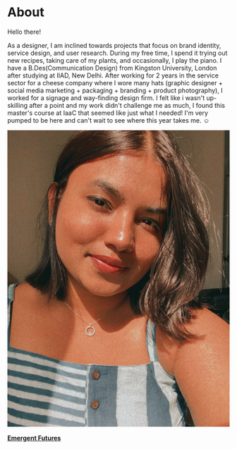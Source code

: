 # **About**

Hello there!

As a designer, I am inclined towards projects that focus on brand identity, service design, and user research.
During my free time, I spend it trying out new recipes, taking care of my plants, and occasionally, I play the piano.
I have a B.Des(Communication Design) from Kingston University, London after studying at IIAD, New Delhi. After working for 2 years in the service sector for a cheese company where I wore many hats (graphic designer + social media marketing + packaging + branding + product photography), I worked for a signage and way-finding design firm. I felt like i wasn't up-skilling after a point and my work didn't challenge me as much, I found this master's course at IaaC that seemed like just what I needed! I'm very pumped to be here and can't wait to see where this year takes me. <span>&#9786;</span>

![](../images/Profilepic.jpeg)


**[Emergent Futures](https://emergent-futures.mn.co/feed)**
